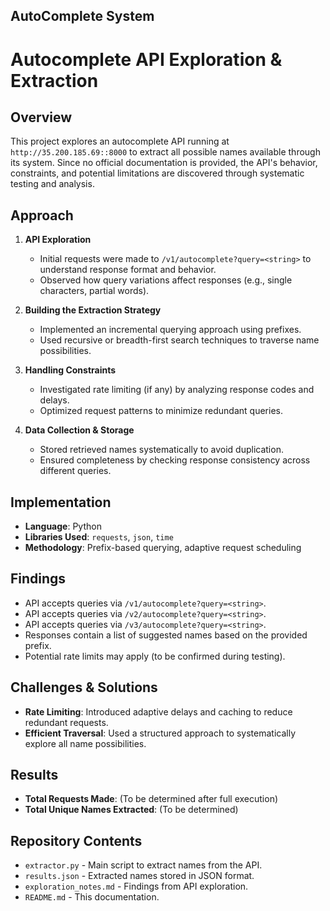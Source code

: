 ## AutoComplete System
# Autocomplete API Exploration & Extraction

## Overview
This project explores an autocomplete API running at `http://35.200.185.69::8000` to extract all possible names available through its system. Since no official documentation is provided, the API's behavior, constraints, and potential limitations are discovered through systematic testing and analysis.

## Approach

1. **API Exploration**  
   - Initial requests were made to `/v1/autocomplete?query=<string>` to understand response format and behavior.
   - Observed how query variations affect responses (e.g., single characters, partial words).
   
2. **Building the Extraction Strategy**  
   - Implemented an incremental querying approach using prefixes.
   - Used recursive or breadth-first search techniques to traverse name possibilities.
   
3. **Handling Constraints**  
   - Investigated rate limiting (if any) by analyzing response codes and delays.
   - Optimized request patterns to minimize redundant queries.
   
4. **Data Collection & Storage**  
   - Stored retrieved names systematically to avoid duplication.
   - Ensured completeness by checking response consistency across different queries.

## Implementation
- **Language**: Python
- **Libraries Used**: `requests`, `json`, `time`
- **Methodology**: Prefix-based querying, adaptive request scheduling

## Findings
- API accepts queries via `/v1/autocomplete?query=<string>`.
- API accepts queries via `/v2/autocomplete?query=<string>`.
- API accepts queries via `/v3/autocomplete?query=<string>`.
- Responses contain a list of suggested names based on the provided prefix.
- Potential rate limits may apply (to be confirmed during testing).

## Challenges & Solutions
- **Rate Limiting**: Introduced adaptive delays and caching to reduce redundant requests.
- **Efficient Traversal**: Used a structured approach to systematically explore all name possibilities.

## Results
- **Total Requests Made**: (To be determined after full execution)
- **Total Unique Names Extracted**: (To be determined)

## Repository Contents
- `extractor.py` - Main script to extract names from the API.
- `results.json` - Extracted names stored in JSON format.
- `exploration_notes.md` - Findings from API exploration.
- `README.md` - This documentation.

